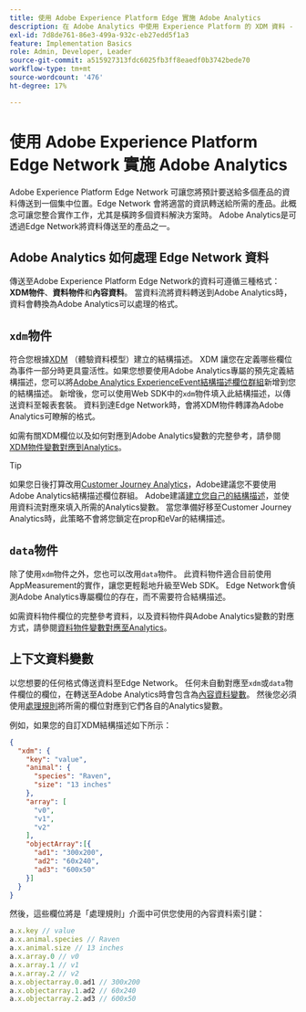 ```yaml
---
title: 使用 Adobe Experience Platform Edge 實施 Adobe Analytics
description: 在 Adobe Analytics 中使用 Experience Platform 的 XDM 資料 - 概觀
exl-id: 7d8de761-86e3-499a-932c-eb27edd5f1a3
feature: Implementation Basics
role: Admin, Developer, Leader
source-git-commit: a515927313fdc6025fb3ff8eaedf0b3742bede70
workflow-type: tm+mt
source-wordcount: '476'
ht-degree: 17%

---
```


# 使用 Adobe Experience Platform Edge Network 實施 Adobe Analytics

Adobe Experience Platform Edge Network 可讓您將預計要送給多個產品的資料傳送到一個集中位置。Edge Network 會將適當的資訊轉送給所需的產品。此概念可讓您整合實作工作，尤其是橫跨多個資料解決方案時。 Adobe Analytics是可透過Edge Network將資料傳送至的產品之一。

## Adobe Analytics 如何處理 Edge Network 資料

傳送至Adobe Experience Platform Edge Network的資料可遵循三種格式： **XDM物件**、**資料物件**&#x200B;和&#x200B;**內容資料**。 當資料流將資料轉送到Adobe Analytics時，資料會轉換為Adobe Analytics可以處理的格式。

## `xdm`物件

符合您根據[XDM](https://experienceleague.adobe.com/docs/experience-platform/xdm/home.html?lang=zh-hant) （體驗資料模型）建立的結構描述。 XDM 讓您在定義哪些欄位為事件一部分時更具靈活性。如果您想要使用Adobe Analytics專屬的預先定義結構描述，您可以將[Adobe Analytics ExperienceEvent結構描述欄位群組](https://experienceleague.adobe.com/en/docs/experience-platform/xdm/field-groups/event/analytics-full-extension)新增到您的結構描述。 新增後，您可以使用Web SDK中的`xdm`物件填入此結構描述，以傳送資料至報表套裝。 資料到達Edge Network時，會將XDM物件轉譯為Adobe Analytics可瞭解的格式。

如需有關XDM欄位以及如何對應到Adobe Analytics變數的完整參考，請參閱[XDM物件變數對應到Analytics](xdm-var-mapping.md)。

>[!TIP]
>
>如果您日後打算改用[Customer Journey Analytics](https://experienceleague.adobe.com/en/docs/analytics-platform/using/cja-landing)，Adobe建議您不要使用Adobe Analytics結構描述欄位群組。 Adobe建議[建立您自己的結構描述](https://experienceleague.adobe.com/en/docs/analytics-platform/using/compare-aa-cja/upgrade-to-cja/schema/cja-upgrade-schema-architect)，並使用資料流對應來填入所需的Analytics變數。 當您準備好移至Customer Journey Analytics時，此策略不會將您鎖定在prop和eVar的結構描述。

## `data`物件

除了使用`xdm`物件之外，您也可以改用`data`物件。 此資料物件適合目前使用AppMeasurement的實作，讓您更輕鬆地升級至Web SDK。 Edge Network會偵測Adobe Analytics專屬欄位的存在，而不需要符合結構描述。

如需資料物件欄位的完整參考資料，以及資料物件與Adobe Analytics變數的對應方式，請參閱[資料物件變數對應至Analytics](data-var-mapping.md)。

## 上下文資料變數

以您想要的任何格式傳送資料至Edge Network。 任何未自動對應至`xdm`或`data`物件欄位的欄位，在轉送至Adobe Analytics時會包含為[內容資料變數](/help/implement/vars/page-vars/contextdata.md)。 然後您必須使用[處理規則](/help/admin/admin/c-manage-report-suites/c-edit-report-suites/general/processing-rules/pr-overview.md)將所需的欄位對應到它們各自的Analytics變數。

例如，如果您的自訂XDM結構描述如下所示：

```json
{
  "xdm": {
    "key": "value",
    "animal": {
      "species": "Raven",
      "size": "13 inches"
    },
    "array": [
      "v0",
      "v1",
      "v2"
    ],
    "objectArray":[{
      "ad1": "300x200",
      "ad2": "60x240",
      "ad3": "600x50"
    }]
  }
}
```

然後，這些欄位將是「處理規則」介面中可供您使用的內容資料索引鍵：

```javascript
a.x.key // value
a.x.animal.species // Raven
a.x.animal.size // 13 inches
a.x.array.0 // v0
a.x.array.1 // v1
a.x.array.2 // v2
a.x.objectarray.0.ad1 // 300x200
a.x.objectarray.1.ad2 // 60x240
a.x.objectarray.2.ad3 // 600x50
```
